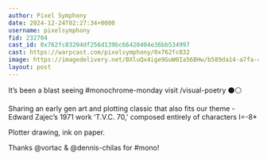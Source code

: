 ```yaml
---
author: Pixel Symphony
date: 2024-12-24T02:27:34+0000
username: pixelsymphony
fid: 232704
cast_id: 0x762fc83204df256d139bc66420404e36bb534997
cast: https://warpcast.com/pixelsymphony/0x762fc832
image: https://imagedelivery.net/BXluQx4ige9GuW0Ia56BHw/b589da14-a7fa-4eeb-057b-e05387ccaf00/original
layout: post
---
```

It’s been a blast seeing #monochrome-monday visit /visual-poetry ⚫️⚪️  
  
Sharing an early gen art and plotting classic that also fits our theme - Edward Zajec’s 1971 work ‘T.V.C. 70,’ composed entirely of characters I=-8*  
  
Plotter drawing, ink on paper.  
  
Thanks @vortac & @dennis-chilas for #mono!  

<img src='https://imagedelivery.net/BXluQx4ige9GuW0Ia56BHw/b589da14-a7fa-4eeb-057b-e05387ccaf00/original' alt='' referrerpolicy='no-referrer'/>